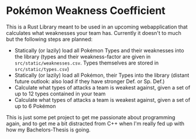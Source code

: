 # Pokémon Weakness Coefficient

This is a Rust Library meant to be used in an upcoming webapplication that calculates what weaknesses your team has.
Currently it doesn't to much but the following steps are planned:

- Statically (or lazily) load all Pokémon Types and their weaknesses into the library (types and their weakness-factor are given in `src/static/weaknesses.csv`. Types themselves are stored in `src/static/types.csv`)
- Statically (or lazily) load all Pokémon, their Types into the library (distant future outlook: also load if they have stronger Def. or Sp. Def.)
- Calculate what types of attacks a team is weakest against, given a set of up to 12 types contained in your team
- Calculate what types of attacks a team is weakest against, given a set of up to 6 Pokémon

This is just some pet project to get me passionate about programming again, and to get me a bit distracted from C++ when I'm really fed up with how my Bachelors-Thesis is going.
